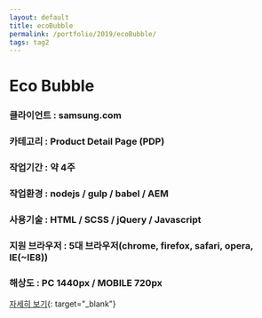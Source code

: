 ```yaml
---
layout: default
title: ecoBubble
permalink: /portfolio/2019/ecoBubble/
tags: tag2
---
```

# Eco Bubble
### 클라이언트 : samsung.com
### 카테고리 : Product Detail Page (PDP)
### 작업기간 : 약 4주
### 작업환경 : nodejs / gulp / babel / AEM
### 사용기술 : HTML / SCSS / jQuery / Javascript
### 지원 브라우저 : 5대 브라우저(chrome, firefox, safari, opera, IE(~IE8))
### 해상도 : PC 1440px / MOBILE 720px

[자세히 보기](/src/2019/ecoBubble){: target="_blank"}
